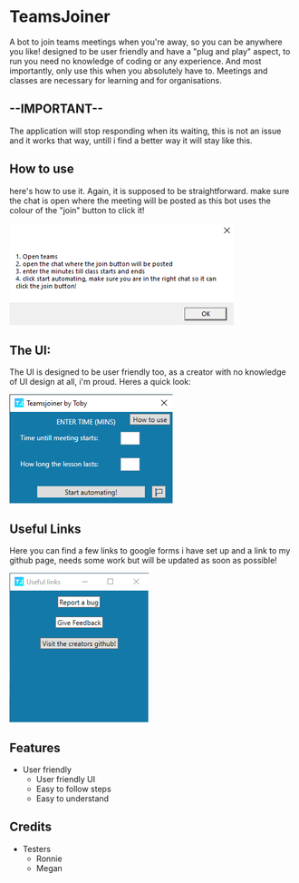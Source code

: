 # TeamsJoiner
A bot to join teams meetings when you're away, so you can be anywhere you like! designed to be user friendly and have a "plug and play" aspect, to run you need no knowledge of coding or any experience. And most importantly, only use this when you absolutely have to. Meetings and classes are necessary for learning and for organisations.

## --IMPORTANT--
The application will stop responding when its waiting, this is not an issue and it works that way, untill i find a better way it will stay like this.

## How to use 
here's how to use it. Again, it is supposed to be straightforward. make sure the chat is open where the meeting will be posted as this bot uses the colour of the "join" button to click it!

![](images/howtouse.png)


## The UI:
The UI is designed to be user friendly too, as a creator with no knowledge of UI design at all, i'm proud. Heres a quick look:

![](images/ui2.0.png)

## Useful Links
Here you can find a few links to google forms i have set up and a link to my github page, needs some work but will be updated as soon as possible!

![](images/useful%20links.png)

## Features
- User friendly
  - User friendly UI
  - Easy to follow steps
  - Easy to understand
  
## Credits
- Testers
  - Ronnie
  - Megan


